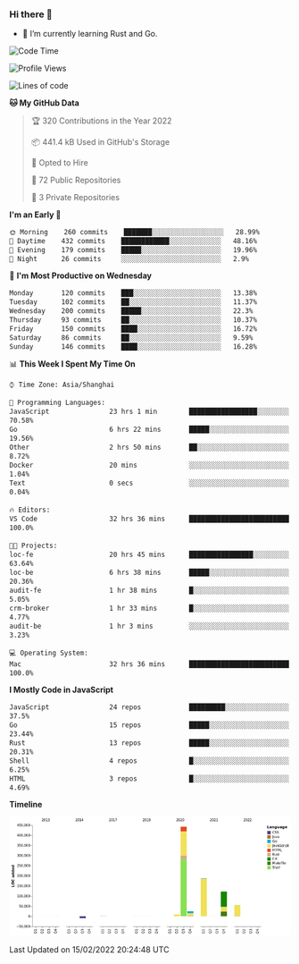 ### Hi there 👋

- 🌱 I’m currently learning Rust and Go.

<!--START_SECTION:waka-->
![Code Time](http://img.shields.io/badge/Code%20Time-244%20hrs%203%20mins-blue)

![Profile Views](http://img.shields.io/badge/Profile%20Views-0-blue)

![Lines of code](https://img.shields.io/badge/From%20Hello%20World%20I%27ve%20Written-837%20Thousand%20lines%20of%20code-blue)

**🐱 My GitHub Data** 

> 🏆 320 Contributions in the Year 2022
 > 
> 📦 441.4 kB Used in GitHub's Storage 
 > 
> 💼 Opted to Hire
 > 
> 📜 72 Public Repositories 
 > 
> 🔑 3 Private Repositories  
 > 
**I'm an Early 🐤** 

```text
🌞 Morning    260 commits    ███████░░░░░░░░░░░░░░░░░░   28.99% 
🌆 Daytime    432 commits    ████████████░░░░░░░░░░░░░   48.16% 
🌃 Evening    179 commits    █████░░░░░░░░░░░░░░░░░░░░   19.96% 
🌙 Night      26 commits     ░░░░░░░░░░░░░░░░░░░░░░░░░   2.9%

```
📅 **I'm Most Productive on Wednesday** 

```text
Monday       120 commits    ███░░░░░░░░░░░░░░░░░░░░░░   13.38% 
Tuesday      102 commits    ██░░░░░░░░░░░░░░░░░░░░░░░   11.37% 
Wednesday    200 commits    █████░░░░░░░░░░░░░░░░░░░░   22.3% 
Thursday     93 commits     ██░░░░░░░░░░░░░░░░░░░░░░░   10.37% 
Friday       150 commits    ████░░░░░░░░░░░░░░░░░░░░░   16.72% 
Saturday     86 commits     ██░░░░░░░░░░░░░░░░░░░░░░░   9.59% 
Sunday       146 commits    ████░░░░░░░░░░░░░░░░░░░░░   16.28%

```


📊 **This Week I Spent My Time On** 

```text
⌚︎ Time Zone: Asia/Shanghai

💬 Programming Languages: 
JavaScript               23 hrs 1 min        █████████████████░░░░░░░░   70.58% 
Go                       6 hrs 22 mins       █████░░░░░░░░░░░░░░░░░░░░   19.56% 
Other                    2 hrs 50 mins       ██░░░░░░░░░░░░░░░░░░░░░░░   8.72% 
Docker                   20 mins             ░░░░░░░░░░░░░░░░░░░░░░░░░   1.04% 
Text                     0 secs              ░░░░░░░░░░░░░░░░░░░░░░░░░   0.04%

🔥 Editors: 
VS Code                  32 hrs 36 mins      █████████████████████████   100.0%

🐱‍💻 Projects: 
loc-fe                   20 hrs 45 mins      ████████████████░░░░░░░░░   63.64% 
loc-be                   6 hrs 38 mins       █████░░░░░░░░░░░░░░░░░░░░   20.36% 
audit-fe                 1 hr 38 mins        █░░░░░░░░░░░░░░░░░░░░░░░░   5.05% 
crm-broker               1 hr 33 mins        █░░░░░░░░░░░░░░░░░░░░░░░░   4.77% 
audit-be                 1 hr 3 mins         ░░░░░░░░░░░░░░░░░░░░░░░░░   3.23%

💻 Operating System: 
Mac                      32 hrs 36 mins      █████████████████████████   100.0%

```

**I Mostly Code in JavaScript** 

```text
JavaScript               24 repos            █████████░░░░░░░░░░░░░░░░   37.5% 
Go                       15 repos            █████░░░░░░░░░░░░░░░░░░░░   23.44% 
Rust                     13 repos            █████░░░░░░░░░░░░░░░░░░░░   20.31% 
Shell                    4 repos             █░░░░░░░░░░░░░░░░░░░░░░░░   6.25% 
HTML                     3 repos             █░░░░░░░░░░░░░░░░░░░░░░░░   4.69%

```


**Timeline**

![Chart not found](https://raw.githubusercontent.com/elton/elton/main/charts/bar_graph.png) 


 Last Updated on 15/02/2022 20:24:48 UTC
<!--END_SECTION:waka-->

<!--
**elton/elton** is a ✨ _special_ ✨ repository because its `README.md` (this file) appears on your GitHub profile.

Here are some ideas to get you started:

- 🔭 I’m currently working on ...
- 🌱 I’m currently learning ...
- 👯 I’m looking to collaborate on ...
- 🤔 I’m looking for help with ...
- 💬 Ask me about ...
- 📫 How to reach me: ...
- 😄 Pronouns: ...
- ⚡ Fun fact: ...
-->
